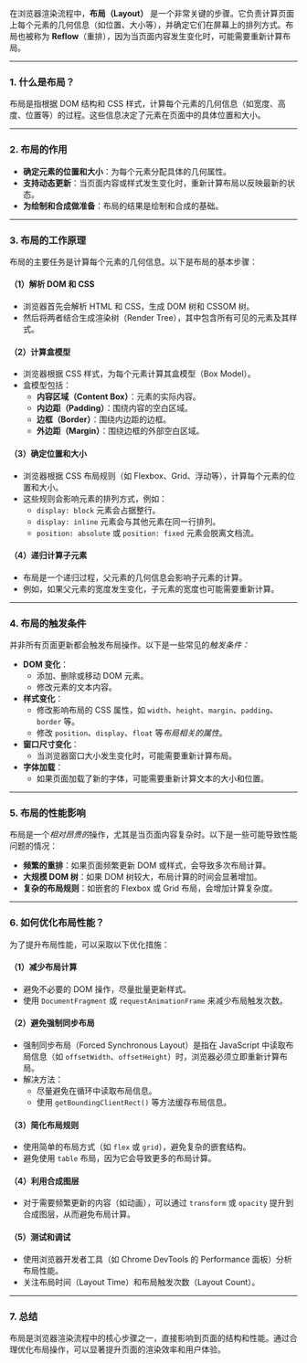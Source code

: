 在浏览器渲染流程中，**布局（Layout）** 是一个非常关键的步骤。它负责计算页面上每个元素的几何信息（如位置、大小等），并确定它们在屏幕上的排列方式。布局也被称为 **Reflow**（重排），因为当页面内容发生变化时，可能需要重新计算布局。


---

### 1. **什么是布局？**
布局是指根据 DOM 结构和 CSS 样式，计算每个元素的几何信息（如宽度、高度、位置等）的过程。这些信息决定了元素在页面中的具体位置和大小。

---

### 2. **布局的作用**
- **确定元素的位置和大小**：为每个元素分配具体的几何属性。
- **支持动态更新**：当页面内容或样式发生变化时，重新计算布局以反映最新的状态。
- **为绘制和合成做准备**：布局的结果是绘制和合成的基础。

---

### 3. **布局的工作原理**
布局的主要任务是计算每个元素的几何信息。以下是布局的基本步骤：

#### （1）**解析 DOM 和 CSS**
- 浏览器首先会解析 HTML 和 CSS，生成 DOM 树和 CSSOM 树。
- 然后将两者结合生成渲染树（Render Tree），其中包含所有可见的元素及其样式。

#### （2）**计算盒模型**
- 浏览器根据 CSS 样式，为每个元素计算其盒模型（Box Model）。
- 盒模型包括：
  - **内容区域（Content Box）**：元素的实际内容。
  - **内边距（Padding）**：围绕内容的空白区域。
  - **边框（Border）**：围绕内边距的边框。
  - **外边距（Margin）**：围绕边框的外部空白区域。

#### （3）**确定位置和大小**
- 浏览器根据 CSS 布局规则（如 Flexbox、Grid、浮动等），计算每个元素的位置和大小。
- 这些规则会影响元素的排列方式，例如：
  - `display: block` 元素会占据整行。
  - `display: inline` 元素会与其他元素在同一行排列。
  - `position: absolute` 或 `position: fixed` 元素会脱离文档流。

#### （4）**递归计算子元素**
- 布局是一个递归过程，父元素的几何信息会影响子元素的计算。
- 例如，如果父元素的宽度发生变化，子元素的宽度也可能需要重新计算。

---

### 4. **布局的触发条件**
并非所有页面更新都会触发布局操作。以下是一些常见的*触发条件：*
- **DOM 变化**：
  - 添加、删除或移动 DOM 元素。
  - 修改元素的文本内容。
- **样式变化**：
  - 修改影响布局的 CSS 属性，如 `width`、`height`、`margin`、`padding`、`border` 等。
  - 修改 `position`、`display`、`float` 等*布局相关的属性*。
- **窗口尺寸变化**：
  - 当浏览器窗口大小发生变化时，可能需要重新计算布局。
- **字体加载**：
  - 如果页面加载了新的字体，可能需要重新计算文本的大小和位置。

---

### 5. **布局的性能影响**
布局是一个*相对昂贵的*操作，尤其是当页面内容复杂时。以下是一些可能导致性能问题的情况：
- **频繁的重排**：如果页面频繁更新 DOM 或样式，会导致多次布局计算。
- **大规模 DOM 树**：如果 DOM 树较大，布局计算的时间会显著增加。
- **复杂的布局规则**：如嵌套的 Flexbox 或 Grid 布局，会增加计算复杂度。

---

### 6. **如何优化布局性能？**
为了提升布局性能，可以采取以下优化措施：

#### （1）**减少布局计算**
- 避免不必要的 DOM 操作，尽量批量更新样式。
- 使用 `DocumentFragment` 或 `requestAnimationFrame` 来减少布局触发次数。

#### （2）**避免强制同步布局**
- 强制同步布局（Forced Synchronous Layout）是指在 JavaScript 中读取布局信息（如 `offsetWidth`、`offsetHeight`）时，浏览器必须立即重新计算布局。
- 解决方法：
  - 尽量避免在循环中读取布局信息。
  - 使用 `getBoundingClientRect()` 等方法缓存布局信息。

#### （3）**简化布局规则**
- 使用简单的布局方式（如 `flex` 或 `grid`），避免复杂的嵌套结构。
- 避免使用 `table` 布局，因为它会导致更多的布局计算。

#### （4）**利用合成图层**
- 对于需要频繁更新的内容（如动画），可以通过 `transform` 或 `opacity` 提升到合成图层，从而避免布局计算。

#### （5）**测试和调试**
- 使用浏览器开发者工具（如 Chrome DevTools 的 Performance 面板）分析布局性能。
- 关注布局时间（Layout Time）和布局触发次数（Layout Count）。

---

### 7. **总结**
布局是浏览器渲染流程中的核心步骤之一，直接影响到页面的结构和性能。通过合理优化布局操作，可以显著提升页面的渲染效率和用户体验。
